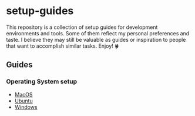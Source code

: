 # setup-guides

This repository is a collection of setup guides for development environments and tools. Some of them reflect my personal preferences and taste. I believe they may still be valuable as guides or inspiration to people that want to accomplish similar tasks. Enjoy! 🍀

## Guides

### Operating System setup

- [MacOS](os/macos.md)
- [Ubuntu](os/ubuntu.md)
- [Windows](os/windows.md)
